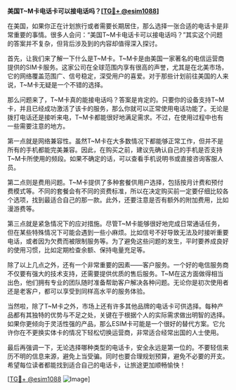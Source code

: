 **美国T~M卡电话卡可以接电话吗？[[TG💪+ @esim1088](https://t.me/s/esim1088)]**

在美国，如果你正在计划旅行或者需要长期居住，那么选择一张合适的电话卡是非常重要的事情。很多人会问：“美国T~M卡电话卡可以接电话吗？”其实这个问题的答案并不复杂，但背后涉及到的内容却值得深入探讨。

首先，让我们来了解一下什么是T~M卡。T~M卡是由美国一家著名的电信运营商提供的SIM卡服务。这家公司在全球范围内享有很高的声誉，尤其是在北美市场，它的网络覆盖范围广、信号稳定，深受用户的喜爱。对于那些计划前往美国的人来说，T~M卡无疑是一个不错的选择。

那么问题来了，T~M卡真的能接电话吗？答案是肯定的。只要你的设备支持T~M卡，并且已经成功激活了该卡的服务，那么你就可以正常使用电话功能了。无论是拨打电话还是接听来电，T~M卡都能很好地满足需求。不过，在使用过程中也有一些需要注意的地方。

第一点就是网络兼容性。虽然T~M卡在大多数情况下都能够正常工作，但并不是所有的手机都能完美兼容。因此，在购买之前，建议先确认自己的手机是否支持T~M卡所使用的频段。如果不确定的话，可以查看手机说明书或直接咨询客服人员。

第二点则是费用问题。T~M卡提供了多种套餐供用户选择，包括按月计费和预付费模式等。不同的套餐会有不同的资费标准，所以在决定购买前一定要仔细比较各个选项，找到最适合自己的那一款。此外，还要注意是否有额外的附加费用，比如漫游费等。

第三点就是紧急情况下的应对措施。尽管T~M卡能够很好地完成日常通话任务，但在某些特殊情况下可能会遇到一些小麻烦。比如信号不好导致无法及时接听重要电话，或者因为欠费而被限制服务等。为了避免这些问题的发生，平时要养成良好的使用习惯，比如定期检查余额、保持电量充足等。

除了以上几点之外，还有一个非常重要的因素——客户服务。一个好的电信服务商不仅要有强大的技术支持，还需要提供优质的售后服务。T~M在这方面做得相当出色，他们拥有专业的团队随时准备帮助客户解决各种问题。无论你是初次使用者还是老客户，都可以享受到同样高水平的服务体验。

当然啦，除了T~M卡之外，市场上还有许多其他品牌的电话卡可供选择。每种产品都有其独特的优势与不足之处，关键在于根据个人的实际需求做出明智的选择。如果你更倾向于灵活性强的产品，那么ESIM卡可能是一个很好的替代方案。它允许你在不更换实体卡的情况下轻松切换运营商，非常适合经常出国的人士使用。

最后再强调一下，无论选择哪种类型的电话卡，安全永远是第一位的。不要轻信来历不明的信息来源，避免上当受骗。同时也要合理规划预算，避免不必要的开支。希望每位读者都能找到适合自己的电话卡，让旅途更加顺畅愉快！

[[TG💪+ @esim1088](https://t.me/s/esim1088) ![Image](https://i.postimg.cc/4NQfJmqS/Snipaste-2025-05-13-00-14-12.png)]